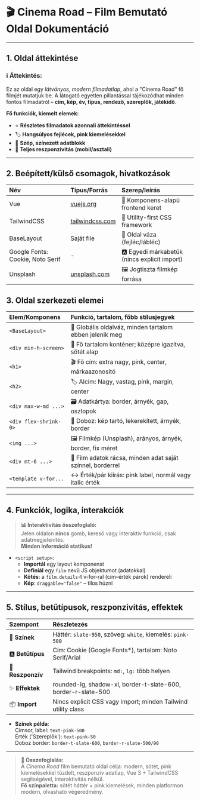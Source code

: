# 🎬 Cinema Road – Film Bemutató Oldal Dokumentáció

---

## 1. **Oldal áttekintése**

### ℹ️ Áttekintés:
 Ez az oldal egy _látványos, modern filmadatlap_, ahol a "Cinema Road" fő filmjét mutatjuk be. A látogató egyetlen pillantással tájékozódhat minden fontos filmadatról – **cím, kép, év, típus, rendező, szereplők, játékidő**.

**Fő funkciók, kiemelt elemek:**  
- ⭐️ **Részletes filmadatok azonnali áttekintéssel**
- 🏷️ **Hangsúlyos fejlécek, pink kiemelésekkel**
- 💎 **Szép, színezett adatblokk**
- 📱 **Teljes reszponzivitás (mobil/asztali)**

---

## 2. **Beépített/külső csomagok, hivatkozások**

| **Név**                          | **Típus/Forrás**                            | **Szerep/leírás**                           |
| :------------------------------- | :------------------------------------------ | :------------------------------------------ |
| Vue                              | [vuejs.org](https://vuejs.org/)             | 🌟 Komponens-alapú frontend keret            |
| TailwindCSS                      | [tailwindcss.com](https://tailwindcss.com/) | 🎨 Utility-first CSS framework               |
| BaseLayout                       | Saját file                                  | 🧩 Oldal váza (fejléc/lábléc)                |
| Google Fonts: Cookie, Noto Serif | -                                           | 🅰️ Egyedi márkabetűk (nincs explicit import) |
| Unsplash                         | [unsplash.com](https://unsplash.com/)       | 🖼️ Jogtiszta filmkép forrása                 |

## 3. **Oldal szerkezeti elemei**

| **Elem/Komponens**    | **Funkció, tartalom, főbb stílusjegyek**                  |
| :-------------------- | :-------------------------------------------------------- |
| `<BaseLayout>`        | 🧩 Globális oldalváz, minden tartalom ebben jelenik meg    |
| `<div min-h-screen>`  | 📐 Fő tartalom konténer; középre igazítva, sötét alap      |
| `<h1>`                | 🎬 Fő cím: extra nagy, pink, center, márkaazonosító        |
| `<h2>`                | 🏷️ Alcím: Nagy, vastag, pink, margin, center               |
| `<div max-w-md ...>`  | 🗃️ Adatkártya: border, árnyék, gap, oszlopok               |
| `<div flex-shrink-0>` | 🌆 Doboz: kép tartó, lekerekített, árnyék, border          |
| `<img ...>`           | 🖼️ Filmkép (Unsplash), arányos, árnyék, border, fix méret  |
| `<div mt-6 ...>`      | 💬 Film adatok rácsa, minden adat saját színnel, borderrel |
| `<template v-for...`  | ↔️ Érték/pár kiírás: pink label, normál vagy italic érték  |

---

## 4. **Funkciók, logika, interakciók**

> **📊 Interaktivitás összefoglaló:**  
> Jelen oldalon **nincs** gomb, kereső vagy interaktív funkció, csak adatmegjelenítés.  
> **Minden információ statikus!**

- `<script setup>`:  
  - **Importál** egy layout komponenst  
  - **Definiál** egy `film` nevű JS objektumot (adatokkal)  
  - **Kötés**: a `film.details`-t v-for-ral (cím–érték párok) rendereli  
  - **Kép**: `draggable="false"` – tilos húzni

---

## 5. **Stílus, betűtípusok, reszponzivitás, effektek**

| **Szempont**     | **Részletezés**                                               |
| :--------------- | :------------------------------------------------------------ |
| 🎨 **Színek**     | Háttér: `slate-950`, szöveg: `white`, kiemelés: `pink-500`    |
| 🅰️ **Betűtípus**  | Cím: Cookie (Google Fonts*), tartalom: Noto Serif/Arial       |
| 📐 **Reszponzív** | Tailwind breakpoints: `md:`, `lg:` több helyen                |
| ✨ **Effektek**   | rounded-lg, shadow-xl, border-t-slate-600, border-r-slate-500 |
| 📦 **Import**     | Nincs explicit CSS vagy import; minden Tailwind utility class |

- **Színek példa**:  
  Címsor, label: `text-pink-500`  
  Érték ('Szereplők'): `text-pink-50`  
  Doboz border: `border-t-slate-600`, `border-r-slate-500/90`

---

> **🎯 Összefoglalás:**  
> A _Cinema Road_ film bemutató oldal célja: modern, sötét, pink kiemelésekkel tűzdelt, reszponzív adatlap, Vue 3 + TailwindCSS segítségével, interaktivitás nélkül.  
> **Fő színpaletta:** sötét háttér + pink kiemelések, minden platformon modern, olvasható végeredmény.